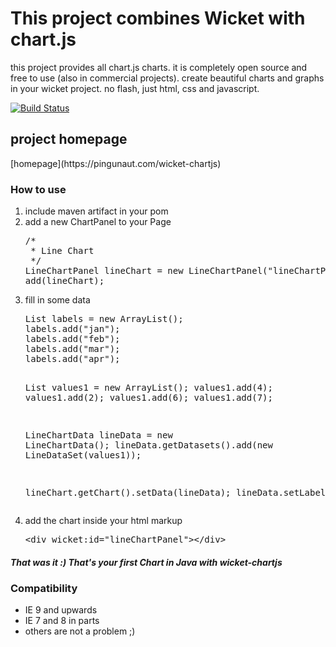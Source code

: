 <h1>This project combines Wicket with chart.js</h1>
<p>this project provides all chart.js charts. 
it is completely open source and free to use (also in commercial projects). 
create beautiful charts and graphs in your wicket project. no flash, just html, css and javascript.</p>

[![Build Status](https://pingunaut.com/jenkins/buildStatus/icon?job=wicket-chartjs2)](https://pingunaut.com/jenkins/job/wicket-chartjs2/)

<h2>project homepage</h2>
[homepage](https://pingunaut.com/wicket-chartjs)


<h3>How to use</h3>

<ol>
<li>include maven artifact in your pom</li>
<li>add a new ChartPanel to your Page</li>
<pre>
/*
 * Line Chart
 */
LineChartPanel lineChart = new LineChartPanel("lineChartPanel", Model.of(new Line()));
add(lineChart);
</pre>

<li>fill in some data</li>
<pre>
List<String> labels = new ArrayList<String>();
labels.add("jan");
labels.add("feb");
labels.add("mar");
labels.add("apr");

List<Integer> values1 = new ArrayList<Integer>();
values1.add(4);
values1.add(2);
values1.add(6);
values1.add(7);

LineChartData<LineDataSet> lineData = new LineChartData<LineDataset>();
lineData.getDatasets().add(new LineDataSet(values1));

lineChart.getChart().setData(lineData);
lineData.setLabels(labels);
</pre>
<li>add the chart inside your html markup</li>
<pre>
&lt;div wicket:id="lineChartPanel"&gt;&lt;/div&gt;
</pre>
</ol>
<h5>That was it :) That's your first Chart in Java with wicket-chartjs</h5>

<h3>Compatibility</h3>
<ul>
<li>IE 9 and upwards</li>
<li>IE 7 and 8 in parts</li>
<li>others are not a problem ;)</li>
<ul>
